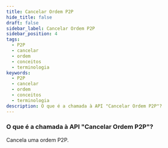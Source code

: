 ```yaml
---
title: Cancelar Ordem P2P
hide_title: false
draft: false
sidebar_label: Cancelar Ordem P2P
sidebar_position: 4
tags:
  - P2P
  - cancelar
  - ordem
  - conceitos
  - terminologia
keywords:
  - P2P
  - cancelar
  - ordem
  - conceitos
  - terminologia
description: O que é a chamada à API "Cancelar Ordem P2P"?
---
```


### O que é a chamada à API "Cancelar Ordem P2P"?

Cancela uma ordem P2P.
